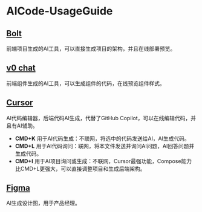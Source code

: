 # AICode-UsageGuide
## [Bolt](https://bolt.new/)  
前端项目生成的AI工具，可以直接生成项目的架构，并且在线部署预览。

## [v0 chat](https://v0.dev/)  
前端组件生成的AI工具，可以生成组件的代码，在线预览组件样式。

## [Cursor](https://www.cursor.com/)  
AI代码编辑器，后端代码AI生成，代替了GitHub Copilot，可以在线编辑代码，并且有AI辅助。  
- **CMD+K** 用于AI代码生成：不联网，将选中的代码发送给AI，AI生成代码。  
- **CMD+L** 用于AI代码询问：联网，将本文件发送并询问AI问题，AI回答问题并生成代码。  
- **CMD+I** 用于AI项目询问或生成：不联网，Cursor最强功能，Compose能力比CMD+L更强大，可以直接调整项目和生成后端架构。

## [Figma](https://www.figma.com/)
AI生成设计图，用于产品经理。
